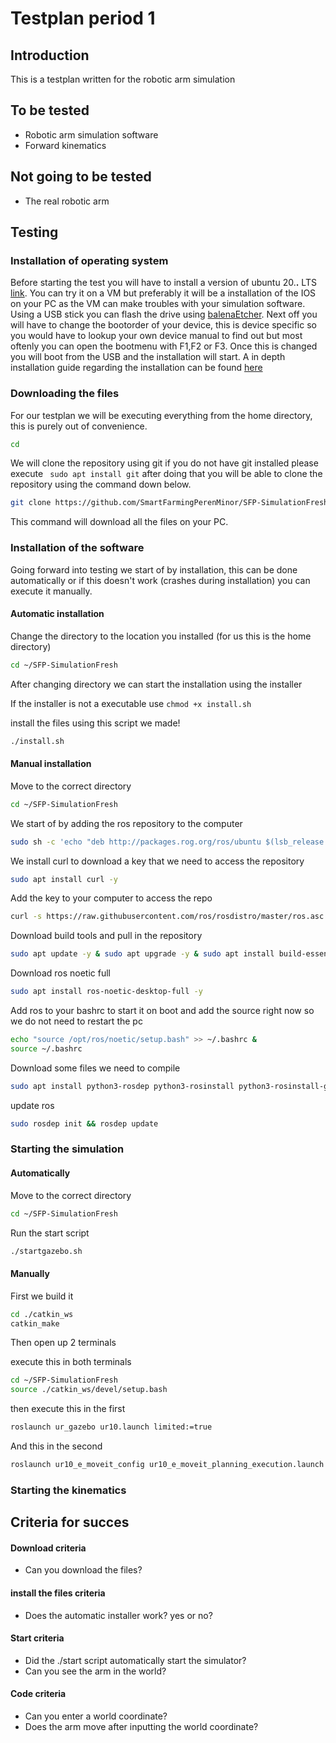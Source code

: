 # Testplan period 1

## Introduction
This is a testplan written for the robotic arm simulation

## To be tested
- Robotic arm simulation software
- Forward kinematics

## Not going to be tested
- The real robotic arm

## Testing


### Installation of operating system
Before starting the test you will have to install a version of ubuntu 20.**.** LTS [link](https://releases.ubuntu.com/20.04/). You can try it on a VM but preferably it will be a installation of the IOS on your PC as the VM can make troubles with your simulation software. Using a USB stick you can flash the drive using [balenaEtcher](https://www.balena.io/etcher/). Next off you will have to change the bootorder of your device, this is device specific so you would have to lookup your own device manual to find out but most oftenly you can open the bootmenu with F1,F2 or F3. Once this is changed you will boot from the USB and the installation will start. A in depth installation guide regarding the installation can be found [here](https://itsfoss.com/install-ubuntu/)

### Downloading the files
For our testplan we will be executing everything from the home directory, this is purely out of convenience.
```bash
cd
```

We will clone the repository using git if you do not have git installed please execute `` sudo apt install git`` after doing that you will be able to clone the repository using the command down below.
```bash
git clone https://github.com/SmartFarmingPerenMinor/SFP-SimulationFresh.git
```

This command will download all the files on your PC.
 

### Installation of the software
Going forward into testing we start of by installation, this can be done automatically or if this doesn't work (crashes during installation) you can execute it manually.

#### Automatic installation
Change the directory to the location you installed (for us this is the home directory)
```bash
cd ~/SFP-SimulationFresh 
```
After changing directory we can start the installation using the installer

If the installer is not a executable use ` chmod +x install.sh `


install the files using this script we made!
```bash
./install.sh
```
#### Manual installation
Move to the correct directory
```bash
cd ~/SFP-SimulationFresh
```

We start of by adding the ros repository to the computer
```bash
sudo sh -c 'echo "deb http://packages.rog.org/ros/ubuntu $(lsb_release -sc) main" > /etc/apt/sources.list.d/ros-latest.list'
```

We install curl to download a key that we need to access the repository
```bash
sudo apt install curl -y
```

Add the key to your computer to access the repo
```bash
curl -s https://raw.githubusercontent.com/ros/rosdistro/master/ros.asc | sudo apt-key add -
```

Download build tools and pull in the repository
```bash
sudo apt update -y & sudo apt upgrade -y & sudo apt install build-essentials
```

Download ros noetic full
```bash
sudo apt install ros-noetic-desktop-full -y
```

Add ros to your bashrc to start it on boot and add the source right now so we do not need to restart the pc
```bash
echo "source /opt/ros/noetic/setup.bash" >> ~/.bashrc &
source ~/.bashrc
```

Download some files we need to compile
```bash
sudo apt install python3-rosdep python3-rosinstall python3-rosinstall-generator python3-wstool build-essential python3-catkin python3-catkin-tools -y
```

update ros
```bash
sudo rosdep init && rosdep update
```

### Starting the simulation

#### Automatically

Move to the correct directory
```bash
cd ~/SFP-SimulationFresh
```

Run the start script 
```bash
./startgazebo.sh
```

#### Manually

First we build it

```bash
cd ./catkin_ws
catkin_make
```

Then open up 2 terminals

execute this in both terminals
```bash
cd ~/SFP-SimulationFresh
source ./catkin_ws/devel/setup.bash
```

then execute this in the first
```bash
roslaunch ur_gazebo ur10.launch limited:=true
```

And this in the second
```bash
roslaunch ur10_e_moveit_config ur10_e_moveit_planning_execution.launch sim:=true limited:=true
```


### Starting the kinematics

## Criteria for succes
#### Download criteria
- Can you download the files?

#### install the files criteria
- Does the automatic installer work? yes or no?

#### Start criteria
- Did the ./start script automatically start the simulator?
- Can you see the arm in the world?

#### Code criteria
- Can you enter a world coordinate?
- Does the arm move after inputting the world coordinate?

